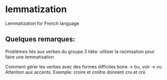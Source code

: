 # lemmatization
Lemmatization for French language



## Quelques remarques:
Problèmes liés aux verbes du groupe 3
Idée: utiliser la racinisation pour faire une lemmatisation

Comment gérer les verbes avec des formes difficiles boire -> bu, voir -> vu
Attention aux accents. Exemple: croire et croître donnent cru et crû

